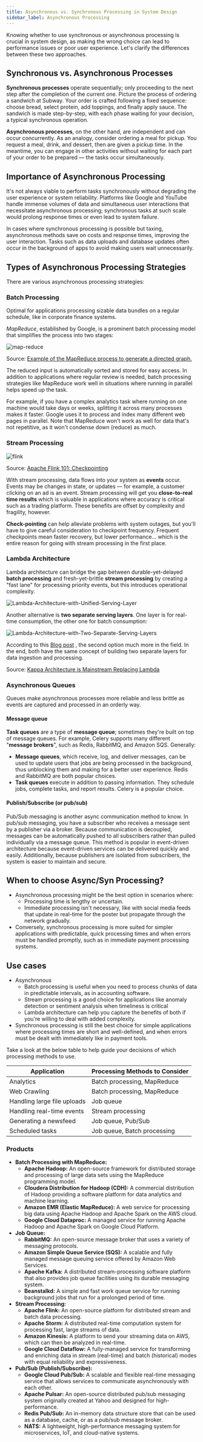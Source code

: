 ```yaml
---
title: Asynchronous vs. Synchronous Processing in System Design
sidebar_label: Asynchronous Processing
---
```


Knowing whether to use synchronous or asynchronous processing is crucial in system design, as making the wrong choice can lead to performance issues or poor user experience. Let's clarify the differences between these two approaches.

## Synchronous vs. Asynchronous Processes

**Synchronous processes** operate sequentially; only proceeding to the next step after the completion of the current one. Picture the process of ordering a sandwich at Subway. Your order is crafted following a fixed sequence: choose bread, select protein, add toppings, and finally apply sauce. The sandwich is made step-by-step, with each phase waiting for your decision, a typical synchronous operation.

**Asynchronous processes**, on the other hand, are independent and can occur concurrently. As an analogy, consider ordering a meal for pickup. You request a meal, drink, and dessert, then are given a pickup time. In the meantime, you can engage in other activities without waiting for each part of your order to be prepared — the tasks occur simultaneously.

## Importance of Asynchronous Processing

It's not always viable to perform tasks synchronously without degrading the user experience or system reliability. Platforms like Google and YouTube handle immense volumes of data and simultaneous user interactions that necessitate asynchronous processing; synchronous tasks at such scale would prolong response times or even lead to system failure.

In cases where synchronous processing is possible but taxing, asynchronous methods save on costs and response times, improving the user interaction. Tasks such as data uploads and database updates often occur in the background of apps to avoid making users wait unnecessarily.

## Types of Asynchronous Processing Strategies

There are various asynchronous processing strategies:

### Batch Processing

Optimal for applications processing sizable data bundles on a regular schedule, like in corporate finance systems.

*MapReduce*, established by Google, is a prominent batch processing model that simplifies the process into two stages:

![map-reduce](/img/software-development/system-design/architectural-style/map-reduce.jpg)

Source: [Example of the MapReduce process to generate a directed graph.](https://www.researchgate.net/figure/Example-of-the-MapReduce-process-to-generate-a-directed-graph_fig1_352847534)

The reduced input is automatically sorted and stored for easy access. In addition to applications where regular review is needed, batch processing strategies like MapReduce work well in situations where running in parallel helps speed up the task. 

For example, if you have a complex analytics task where running on one machine would take days or weeks, splitting it across many processes makes it faster. Google uses it to process and index many different web pages in parallel. Note that MapReduce won't work as well for data that's not repetitive, as it won't condense down (reduce) as much.

### Stream Processing

![flink](flink.webp)

Source: [Apache Flink 101: Checkpointing](https://blog.stackademic.com/apache-flink-basics-101-checkpointing-904343f47ec0)

With stream processing, data flows into your system as **events** occur. Events may be changes in state, or updates — for example, a customer clicking on an ad is an event. Stream processing will get you **close-to-real time results** which is valuable in applications where accuracy is critical such as a trading platform. These benefits are offset by complexity and fragility, however. 

**Check-pointing** can help alleviate problems with system outages, but you'll have to give careful consideration to checkpoint frequency. Frequent checkpoints mean faster recovery, but lower performance... which is the entire reason for going with stream processing in the first place.

### Lambda Architecture

Lambda architecture can bridge the gap between durable-yet-delayed **batch processing** and fresh-yet-brittle **stream processing** by creating a "fast lane" for processing priority events, but this introduces operational complexity.

![Lambda-Architecture-with-Unified-Serving-Layer](/img/software-development/system-design/architectural-style/Lambda-Architecture-with-Unified-Serving-Layer.png)

Another alternative is **two separate serving layers**. One layer is for real-time consumption, the other one for batch consumption:

![Lambda-Architecture-with-Two-Separate-Serving-Layers](/img/software-development/system-design/architectural-style/Lambda-Architecture-with-Two-Separate-Serving-Layers.png)

According to this [Blog post](https://www.kai-waehner.de/blog/2021/09/23/real-time-kappa-architecture-mainstream-replacing-batch-lambda/)
, the second option much more in the field. In the end, both have the same concept of building two separate layers for data ingestion and processing.

Source: [Kappa Architecture is Mainstream Replacing Lambda](https://www.kai-waehner.de/blog/2021/09/23/real-time-kappa-architecture-mainstream-replacing-batch-lambda/)

### Asynchronous Queues

Queues make asynchronous processes more reliable and less brittle as events are captured and processed in an orderly way. 

#### Message queue
**Task queues** are a type of **message queue**; sometimes they're built on top of message queues. For example, Celery supports many different "**message brokers**", such as Redis, RabbitMQ, and Amazon SQS. Generally:

- **Message queues**, which receive, log, and deliver messages, can be used to update users that jobs are being processed in the background, thus unblocking them and making for a better user experience. Redis and RabbitMQ are both popular choices.
- **Task queues** execute in addition to passing information. They schedule jobs, complete tasks, and report results. Celery is a popular choice.

#### Publish/Subscribe (or pub/sub)
Pub/Sub messaging is another async communication method to know. In pub/sub messaging, you have a subscriber who receives a message sent by a publisher via a broker. Because communication is decoupled, messages can be automatically pushed to all subscribers rather than pulled individually via a message queue. This method is popular in event-driven architecture because event-driven services can be delivered quickly and easily. Additionally, because publishers are isolated from subscribers, the system is easier to maintain and secure.

## When to choose Async/Syn Processing?

- Asynchronous processing might be the best option in scenarios where:
    - Processing time is lengthy or uncertain.
    - Immediate processing isn't necessary, like with social media feeds that update in real-time for the poster but propagate through the network gradually.
- Conversely, synchronous processing is more suited for simpler applications with predictable, quick processing times and when errors must be handled promptly, such as in immediate payment processing systems. 

## Use cases

- Asynchronous
    - Batch processing is useful when you need to process chunks of data in predictable intervals, as in accounting software. 
    - Stream processing is a good choice for applications like anomaly detection or sentiment analysis when timeliness is critical 
    - Lambda architecture can help you capture the benefits of both if you're willing to deal with added complexity. 
- Synchronous processing is still the best choice for simple applications where processing times are short and well-defined, and when errors must be dealt with immediately like in payment tools.

Take a look at the below table to help guide your decisions of which processing methods to use.

| Application                 | Processing Methods to Consider |
| --------------------------- | ------------------------------ |
| Analytics                   | Batch processing, MapReduce    |
| Web Crawling                | Batch processing, MapReduce    |
| Handling large file uploads | Job queue                      |
| Handling real-time events   | Stream processing              |
| Generating a newsfeed       | Job queue, Pub/Sub             |
| Scheduled tasks             | Job queue, Batch processing    |

### Products


- **Batch Processing with MapReduce:**
    - **Apache Hadoop:** An open-source framework for distributed storage and processing of large data sets using the MapReduce programming model.
    - **Cloudera Distribution for Hadoop (CDH):** A commercial distribution of Hadoop providing a software platform for data analytics and machine learning.
    - **Amazon EMR (Elastic MapReduce):** A web service for processing big data using Apache Hadoop and Apache Spark on the AWS cloud.
    - **Google Cloud Dataproc:** A managed service for running Apache Hadoop and Apache Spark on Google Cloud Platform.
- **Job Queue:**
    - **RabbitMQ:** An open-source message broker that uses a variety of messaging protocols.
    - **Amazon Simple Queue Service (SQS):** A scalable and fully managed message queuing service offered by Amazon Web Services.
    - **Apache Kafka:** A distributed stream-processing software platform that also provides job queue facilities using its durable messaging system.
    - **Beanstalkd:** A simple and fast work queue service for running background jobs that run for a prolonged period of time.
- **Stream Processing:**
    - **Apache Flink:** An open-source platform for distributed stream and batch data processing.
    - **Apache Storm:** A distributed real-time computation system for processing fast, large streams of data.
    - **Amazon Kinesis:** A platform to send your streaming data on AWS, which can then be analyzed in real-time.
    - **Google Cloud Dataflow:** A fully-managed service for transforming and enriching data in stream (real-time) and batch (historical) modes with equal reliability and expressiveness.
- **Pub/Sub (Publish/Subscribe):**
    - **Google Cloud Pub/Sub:** A scalable and flexible real-time messaging service that allows services to communicate asynchronously with each other.
    - **Apache Pulsar:** An open-source distributed pub/sub messaging system originally created at Yahoo and designed for high-performance.
    - **Redis Pub/Sub:** An in-memory data structure store that can be used as a database, cache, or as a pub/sub message broker.
    - **NATS:** A lightweight, high-performance messaging system for microservices, IoT, and cloud-native systems.